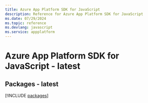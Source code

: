 ```yaml
---
title: Azure App Platform SDK for JavaScript
description: Reference for Azure App Platform SDK for JavaScript
ms.date: 07/29/2024
ms.topic: reference
ms.devlang: javascript
ms.service: appplatform
---
```

# Azure App Platform SDK for JavaScript - latest
## Packages - latest
[!INCLUDE [packages](app-platform-index.md)]